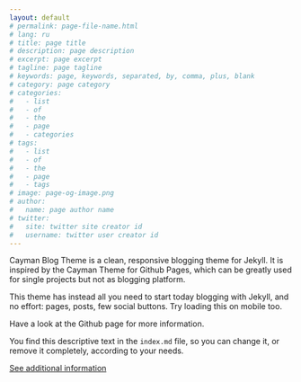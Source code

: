 ```yaml
---
layout: default
# permalink: page-file-name.html
# lang: ru
# title: page title
# description: page description
# excerpt: page excerpt
# tagline: page tagline
# keywords: page, keywords, separated, by, comma, plus, blank
# category: page category
# categories:
#   - list
#   - of
#   - the
#   - page
#   - categories
# tags:
#   - list
#   - of
#   - the
#   - page
#   - tags
# image: page-og-image.png
# author:
#   name: page author name
# twitter:
#   site: twitter site creator id
#   username: twitter user creator id
---
```


Cayman Blog Theme is a clean, responsive blogging theme for Jekyll. It is inspired by the Cayman Theme for Github Pages, which can be greatly used for single projects but not as blogging platform.

This theme has instead all you need to start today blogging with Jekyll, and no effort: pages, posts, few social buttons. Try loading this on mobile too.

Have a look at the Github page for more information.

You find this descriptive text in the `index.md` file, so you can change it, or remove it completely, according to your needs.

[See additional information](info-page.html)
